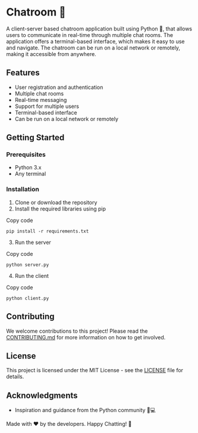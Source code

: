 
# Chatroom 💬

A client-server based chatroom application built using Python 🐍, that allows users to communicate in real-time through multiple chat rooms. The application offers a terminal-based interface, which makes it easy to use and navigate. The chatroom can be run on a local network or remotely, making it accessible from anywhere.

## Features

-   User registration and authentication
-   Multiple chat rooms
-   Real-time messaging
-   Support for multiple users
-   Terminal-based interface
-   Can be run on a local network or remotely

## Getting Started

### Prerequisites

-   Python 3.x
-   Any terminal

### Installation

1.  Clone or download the repository
2.  Install the required libraries using pip

Copy code

`pip install -r requirements.txt` 

3.  Run the server

Copy code

`python server.py` 

4.  Run the client

Copy code

`python client.py` 

## Contributing

We welcome contributions to this project! Please read the [CONTRIBUTING.md](CONTRIBUTING.md) for more information on how to get involved.

## License

This project is licensed under the MIT License - see the [LICENSE](LICENSE) file for details.

## Acknowledgments

-   Inspiration and guidance from the Python community 🐍💻

Made with ❤️ by the developers. Happy Chatting! 🎉
